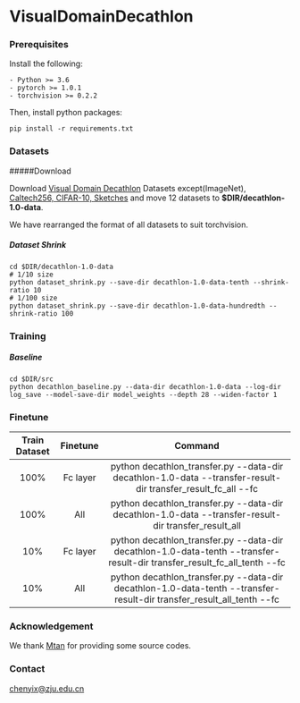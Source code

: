 # VisualDomainDecathlon

### Prerequisites

Install the following:

```
- Python >= 3.6
- pytorch >= 1.0.1
- torchvision >= 0.2.2
```

Then, install python packages:

```
pip install -r requirements.txt
```

### Datasets

#####Download

Download [Visual Domain Decathlon](https://www.robots.ox.ac.uk/~vgg/decathlon/#download) Datasets except(ImageNet), [Caltech256, CIFAR-10, Sketches](www.google.com) and move 12 datasets to **$DIR/decathlon-1.0-data**.

We have rearranged the format of all datasets to suit torchvision.

##### Dataset Shrink

```
cd $DIR/decathlon-1.0-data
# 1/10 size
python dataset_shrink.py --save-dir decathlon-1.0-data-tenth --shrink-ratio 10
# 1/100 size
python dataset_shrink.py --save-dir decathlon-1.0-data-hundredth --shrink-ratio 100
```

### Training

##### Baseline

```
cd $DIR/src
python decathlon_baseline.py --data-dir decathlon-1.0-data --log-dir log_save --model-save-dir model_weights --depth 28 --widen-factor 1 
```

### Finetune

| Train Dataset | Finetune |                           Command                            |
| :-----------: | :------: | :----------------------------------------------------------: |
|     100%      | Fc layer | python decathlon_transfer.py --data-dir decathlon-1.0-data --transfer-result-dir transfer_result_fc_all --fc |
|     100%      |   All    | python decathlon_transfer.py --data-dir decathlon-1.0-data --transfer-result-dir transfer_result_all |
|      10%      | Fc layer | python decathlon_transfer.py --data-dir decathlon-1.0-data-tenth --transfer-result-dir transfer_result_fc_all_tenth --fc |
|      10%      |   All    | python decathlon_transfer.py --data-dir decathlon-1.0-data-tenth --transfer-result-dir transfer_result_all_tenth --fc |

### Acknowledgement

We thank [Mtan](https://github.com/lorenmt/mtan) for providing some source codes.

### Contact

chenyix@zju.edu.cn





